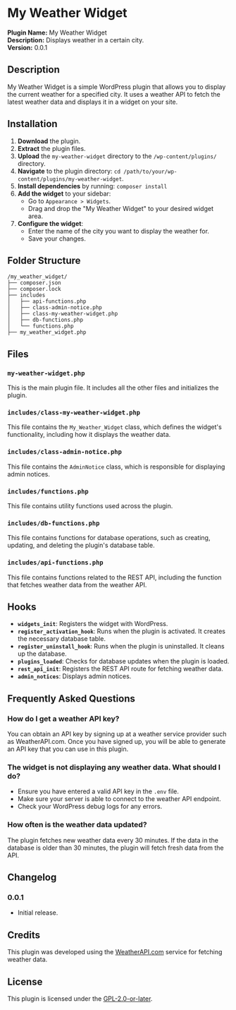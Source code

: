 
# My Weather Widget

**Plugin Name:** My Weather Widget  
**Description:** Displays weather in a certain city.  
**Version:** 0.0.1  

## Description

My Weather Widget is a simple WordPress plugin that allows you to display the current weather for a specified city. It uses a weather API to fetch the latest weather data and displays it in a widget on your site.

## Installation

1. **Download** the plugin.
2. **Extract** the plugin files.
3. **Upload** the `my-weather-widget` directory to the `/wp-content/plugins/` directory.
4. **Navigate** to the plugin directory: `cd /path/to/your/wp-content/plugins/my-weather-widget`.
5. **Install dependencies** by running: ``composer install ``
6. **Add the widget** to your sidebar:
    - Go to `Appearance > Widgets`.
    - Drag and drop the "My Weather Widget" to your desired widget area.
7. **Configure the widget**:
    - Enter the name of the city you want to display the weather for.
    - Save your changes.

## Folder Structure
 ```
/my_weather_widget/
├── composer.json
├── composer.lock
├── includes
│   ├── api-functions.php
│   ├── class-admin-notice.php
│   ├── class-my-weather-widget.php
│   ├── db-functions.php
│   └── functions.php
├── my_weather_widget.php
 ```
 
## Files

### `my-weather-widget.php`

This is the main plugin file. It includes all the other files and initializes the plugin.

### `includes/class-my-weather-widget.php`

This file contains the `My_Weather_Widget` class, which defines the widget's functionality, including how it displays the weather data.

### `includes/class-admin-notice.php`

This file contains the `AdminNotice` class, which is responsible for displaying admin notices.

### `includes/functions.php`

This file contains utility functions used across the plugin.

### `includes/db-functions.php`

This file contains functions for database operations, such as creating, updating, and deleting the plugin's database table.

### `includes/api-functions.php`

This file contains functions related to the REST API, including the function that fetches weather data from the weather API.

## Hooks

- **`widgets_init`**: Registers the widget with WordPress.
- **`register_activation_hook`**: Runs when the plugin is activated. It creates the necessary database table.
- **`register_uninstall_hook`**: Runs when the plugin is uninstalled. It cleans up the database.
- **`plugins_loaded`**: Checks for database updates when the plugin is loaded.
- **`rest_api_init`**: Registers the REST API route for fetching weather data.
- **`admin_notices`**: Displays admin notices.

## Frequently Asked Questions

### How do I get a weather API key?

You can obtain an API key by signing up at a weather service provider such as WeatherAPI.com. Once you have signed up, you will be able to generate an API key that you can use in this plugin.

### The widget is not displaying any weather data. What should I do?

- Ensure you have entered a valid API key in the `.env` file.
- Make sure your server is able to connect to the weather API endpoint.
- Check your WordPress debug logs for any errors.

### How often is the weather data updated?

The plugin fetches new weather data every 30 minutes. If the data in the database is older than 30 minutes, the plugin will fetch fresh data from the API.

## Changelog

### 0.0.1

- Initial release.

## Credits

This plugin was developed using the [WeatherAPI.com](https://www.weatherapi.com/) service for fetching weather data.

## License

This plugin is licensed under the [GPL-2.0-or-later](https://www.gnu.org/licenses/gpl-2.0.html).


